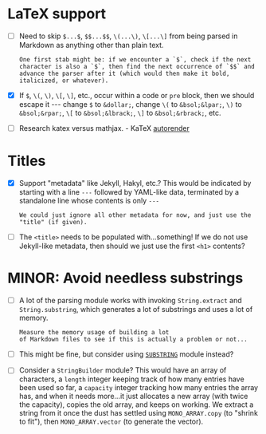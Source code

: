 # LaTeX support
- [ ] Need to skip `$...$`, `$$...$$`, `\(...\)`, `\[...\]` from being
      parsed in Markdown as anything other than plain text.
      
      One first stab might be: if we encounter a `$`, check if the next
      character is also a `$`, then find the next occurrence of `$$` and
      advance the parser after it (which would then make it bold,
      italicized, or whatever).
- [X] If `$`, `\(`, `\)`, `\[`, `\]`, etc., occur within a code or `pre`
      block, then we should escape it --- change `$` to `&dollar;`,
      change `\(` to `&bsol;&lpar;`,
      `\)` to `&bsol;&rpar;`,
      `\[` to `&bsol;&lbrack;`, `\]` to `&bsol;&rbrack;`,
      etc.
- [ ] Research katex versus mathjax.
      - KaTeX [autorender](https://katex.org/docs/autorender)

# Titles
- [X] Support "metadata" like Jekyll, Hakyl, etc.? This would be
      indicated by starting with a line `---` followed by YAML-like data,
      terminated by a standalone line whose contents is only `---`
      
      We could just ignore all other metadata for now, and just use the
      "title" (if given).
- [ ] The `<title>` needs to be populated with...something!
      If we do not use Jekyll-like metadata, then should we just use the
      first `<h1>` contents?

# MINOR: Avoid needless substrings
- [ ] A lot of the parsing module works with invoking `String.extract`
      and `String.substring`, which generates a lot of substrings and
      uses a lot of memory.
      
      Measure the memory usage of building a lot
      of Markdown files to see if this is actually a problem or not...
- [ ] This might be fine, but consider using 
      [`SUBSTRING`](https://smlfamily.github.io/Basis/substring.html)
      module instead?
- [ ] Consider a `StringBuilder` module? This would have an array of
      characters, a `length` integer keeping track of how many entries
      have been used so far, a `capacity` integer tracking how many
      entries the array has, and when it needs more...it just allocates
      a new array (with twice the capacity), copies the old array, and
      keeps on working. We extract a string from it once the dust has
      settled using `MONO_ARRAY.copy` (to "shrink to fit"), then
      `MONO_ARRAY.vector` (to generate the vector). 
